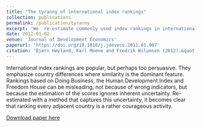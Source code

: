 ```yaml
---
title: "The tyranny of international index rankings"
collection: publications
permalink: /publication/tyranny
excerpt: 'We  re-estimate commonly used index rankings in international development with a method that captures this uncertainty, it becomes clear that ranking every adjacent country is a rather courageous activity. '
date: 2012-01-02
venue: 'Journal of Development Economics'
paperurl: 'https://doi.org/10.1016/j.jdeveco.2011.01.007'
citation: 'Bjørn Høyland, Karl Moene and Fredrik Wilumsen (2012).&quot;Tyranny of international index rankings.&quot;<i> Journal of Development Economics</i>  97 (1) 1 - 14.'
---
```

International index rankings are popular, but perhaps too persuasive. They emphasize country differences where similarity is the dominant feature. Rankings based on Doing Business, the Human Development Index and Freedom House can be misleading, not because of wrong indicators, but because the estimation of the scores ignores inherent uncertainty. Re-estimated with a method that captures this uncertainty, it becomes clear that ranking every adjacent country is a rather courageous activity.

[Download paper here](https://ac.els-cdn.com/S0304387811000198/1-s2.0-S0304387811000198-main.pdf?_tid=90cbadce-08df-11e8-974e-00000aab0f01&acdnat=1517661882_0e8db2fef15219c18ffc092c997d2aa4)
